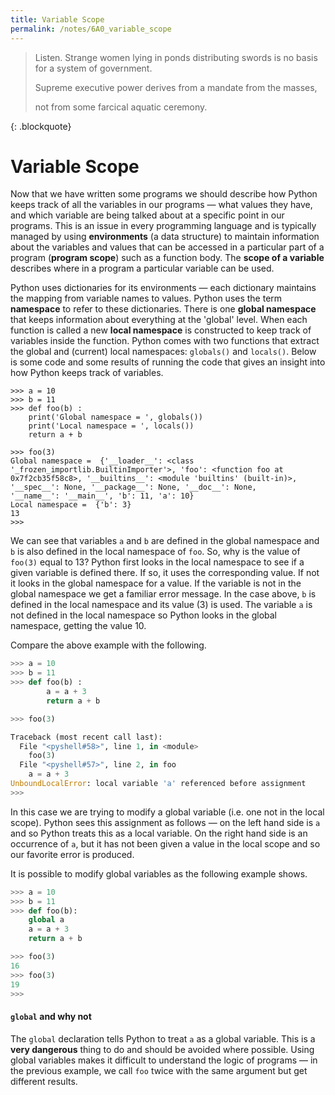 ```yaml
---
title: Variable Scope
permalink: /notes/6A0_variable_scope
---
```


> <p> Listen. Strange women lying in ponds distributing swords is no basis for a system of government. </p>
> <p> Supreme executive power derives from a mandate from the masses, </p>
> <p> not from some farcical aquatic ceremony. </p>
{: .blockquote}

# Variable Scope
Now that we have written some programs we should describe how Python keeps track of all the variables in our programs — what values they have, and which variable are being talked about at a specific point in our programs. This is an issue in every programming language and is typically managed by using **environments** (a data structure) to maintain information about the variables and values that can be accessed in a particular part of a program (**program scope**) such as a function body. The **scope of a variable** describes where in a program a particular variable can be used.

Python uses dictionaries for its environments — each dictionary maintains the mapping from variable names to values. Python uses the term **namespace** to refer to these dictionaries. There is one **global namespace** that keeps information about everything at the 'global' level. When each function is called a new **local namespace** is constructed to keep track of variables inside the function. Python comes with two functions that extract the global and (current) local namespaces: `globals()` and `locals()`. Below is some code and some results of running the code that gives an insight into how Python keeps track of variables.

<div class="viz">

```
>>> a = 10
>>> b = 11
>>> def foo(b) :
    print('Global namespace = ', globals())
    print('Local namespace = ', locals())
    return a + b

>>> foo(3)
Global namespace =  {'__loader__': <class '_frozen_importlib.BuiltinImporter'>, 'foo': <function foo at 0x7f2cb35f58c8>, '__builtins__': <module 'builtins' (built-in)>, 
'__spec__': None, '__package__': None, '__doc__': None,
'__name__': '__main__', 'b': 11, 'a': 10}
Local namespace =  {'b': 3}
13
>>> 
```
</div>

We can see that variables `a` and `b` are defined in the global namespace and `b` is also defined in the local namespace of `foo`. So, why is the value of `foo(3)` equal to 13? Python first looks in the local namespace to see if a given variable is defined there. If so, it uses the corresponding value. If not it looks in the global namespace for a value. If the variable is not in the global namespace we get a familiar error message. In the case above, `b` is defined in the local namespace and its value (3) is used. The variable `a` is not defined in the local namespace so Python looks in the global namespace, getting the value 10.

Compare the above example with the following.

<div class="viz">

```python
>>> a = 10
>>> b = 11
>>> def foo(b) :
        a = a + 3
        return a + b

>>> foo(3)

Traceback (most recent call last):
  File "<pyshell#58>", line 1, in <module>
    foo(3)
  File "<pyshell#57>", line 2, in foo
    a = a + 3
UnboundLocalError: local variable 'a' referenced before assignment
>>> 
```
</div>

In this case we are trying to modify a global variable (i.e. one not in the local scope). Python sees this assignment as follows — on the left hand side is `a` and so Python treats this as a local variable. On the right hand side is an occurrence of `a`, but it has not been given a value in the local scope and so our favorite error is produced.

It is possible to modify global variables as the following example shows.

<div class="viz">

```python
>>> a = 10
>>> b = 11
>>> def foo(b):
    global a
    a = a + 3
    return a + b

>>> foo(3)
16
>>> foo(3)
19
>>> 
```
</div>

<div class="important">

#### `global` and why not 
The `global` declaration tells Python to treat `a` as a global variable. This is a **very dangerous** thing to do and should be avoided where possible. Using global variables makes it difficult to understand the logic of programs — in the previous example, we call `foo` twice with the same argument but get different results.
</div>